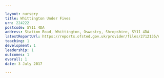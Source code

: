 ```yaml
---

layout: nursery
title: Whittington Under Fives
urn: 224222
postcode: SY11 4DA
address: Station Road, Whittington, Oswestry, Shropshire, SY11 4DA
latestReportUrl: https://reports.ofsted.gov.uk/provider/files/2712135/urn/224222.pdf
teaching: 1
development: 1
leadership: 1
outcomes: 1
overall: 1
date: 3 July 2017

---
```

